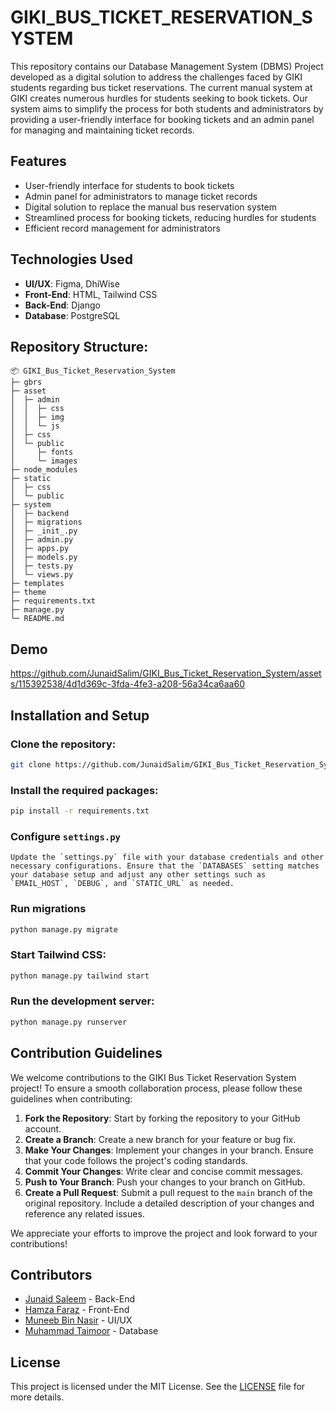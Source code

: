 # GIKI_BUS_TICKET_RESERVATION_SYSTEM
This repository contains our Database Management System (DBMS) Project developed as a digital solution to address the challenges faced by GIKI students regarding bus ticket reservations. The current manual system at GIKI creates numerous hurdles for students seeking to book tickets. Our system aims to simplify the process for both students and administrators by providing a user-friendly interface for booking tickets and an admin panel for managing and maintaining ticket records.

## Features
- User-friendly interface for students to book tickets
- Admin panel for administrators to manage ticket records
- Digital solution to replace the manual bus reservation system
- Streamlined process for booking tickets, reducing hurdles for students
- Efficient record management for administrators

## Technologies Used
- **UI/UX**: Figma, DhiWise<br>
- **Front-End**: HTML, Tailwind CSS<br>
- **Back-End**: Django<br>
- **Database**: PostgreSQL<br>
 
## Repository Structure:
```
📦 GIKI_Bus_Ticket_Reservation_System
├─ gbrs
├─ asset
│  ├─ admin
│  │  ├─ css
│  │  ├─ img
│  │  └─ js
│  ├─ css
│  └─ public
│     ├─ fonts
│     └─ images
├─ node_modules
├─ static
│  ├─ css
│  └─ public
├─ system
│  ├─ backend
│  ├─ migrations
│  ├─ _init_.py
│  ├─ admin.py
│  ├─ apps.py
│  ├─ models.py
│  ├─ tests.py
│  └─ views.py
├─ templates
├─ theme
├─ requirements.txt
├─ manage.py
└─ README.md
```

## Demo

https://github.com/JunaidSalim/GIKI_Bus_Ticket_Reservation_System/assets/115392538/4d1d369c-3fda-4fe3-a208-56a34ca6aa60


## Installation and Setup

  ### Clone the repository:
  ```bash
  git clone https://github.com/JunaidSalim/GIKI_Bus_Ticket_Reservation_System.git
  ```
  
  ### Install the required packages:
  ```bash
  pip install -r requirements.txt
  ```
  ### Configure `settings.py`
    Update the `settings.py` file with your database credentials and other necessary configurations. Ensure that the `DATABASES` setting matches your database setup and adjust any other settings such as `EMAIL_HOST`, `DEBUG`, and `STATIC_URL` as needed.

  ### Run migrations
  ```bash
  python manage.py migrate
  ```
  
  ### Start Tailwind CSS:
  ```bash
  python manage.py tailwind start
  ```
  
  ### Run the development server:
  ```bash
  python manage.py runserver
  ```

## Contribution Guidelines

We welcome contributions to the GIKI Bus Ticket Reservation System project! To ensure a smooth collaboration process, please follow these guidelines when contributing:

1. **Fork the Repository**: Start by forking the repository to your GitHub account.
2. **Create a Branch**: Create a new branch for your feature or bug fix.
3. **Make Your Changes**: Implement your changes in your branch. Ensure that your code follows the project's coding standards.
4. **Commit Your Changes**: Write clear and concise commit messages.
5. **Push to Your Branch**: Push your changes to your branch on GitHub.
6. **Create a Pull Request**: Submit a pull request to the `main` branch of the original repository. Include a detailed description of your changes and reference any related issues.

We appreciate your efforts to improve the project and look forward to your contributions!

## Contributors

- [Junaid Saleem](https://github.com/JunaidSalim) - Back-End
- [Hamza Faraz](https://github.com/hamzafaraz1821) - Front-End
- [Muneeb Bin Nasir](https://github.com/JMSNM) - UI/UX
- [Muhammad Taimoor](https://github.com/taimoorgiki) - Database


## License

This project is licensed under the MIT License. See the [LICENSE](LICENSE) file for more details.





